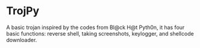 # TrojPy

A basic trojan inspired by the codes from Bl@ck H@t Pyth0n, it has four basic functions: reverse shell, taking screenshots, keylogger, and shellcode downloader.
